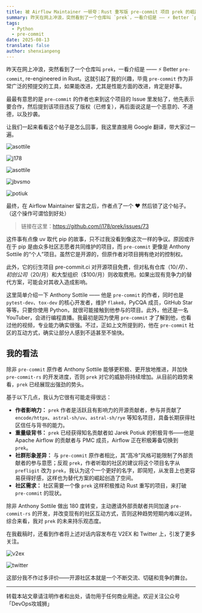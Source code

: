 ```yaml
---
title: 被 Airflow Maintainer 一顿夸：Rust 重写版 pre-commit 项目 prek 的崛起
summary: 昨天在网上冲浪，突然看到了一个仓库叫 `prek`，一看介绍是 —— ⚡ Better `pre-commit`, re-engineered in Rust。这就引起了我的兴趣，毕竟 `pre-commit` 作为非常广泛的预提交的工具，如果能改进，尤其是性能方面的改进，肯定是好事。
tags:
  - Python
  - pre-commit
date: 2025-08-13
translate: false
author: shenxianpeng
---
```


昨天在网上冲浪，突然看到了一个仓库叫 `prek`，一看介绍是 —— ⚡ Better `pre-commit`, re-engineered in Rust。这就引起了我的兴趣，毕竟 `pre-commit` 作为非常广泛的预提交的工具，如果能改进，尤其是性能方面的改进，肯定是好事。

最最有意思的是 `pre-commit` 的作者也来到这个项目的 Issue 里发帖了，他先表示要合作，然后提到该项目违反了版权（已修复），再后面说这是一个恶意的、不道德，以及抄袭。

让我们一起来看看这个帖子是怎么回事，我这里直接用 Google 翻译，带大家过一遍。

![asottile](comment-1.png)

![j178](comment-2.png)

![asottile](comment-3.png)

![jbvsmo](comment-4.png)

![potiuk](comment-5.png)

最终，在 Airflow Maintainer 留言之后，作者点了一个 ❤ 然后锁了这个帖子。（这个操作可谓恰到好处）

> 链接在这里：https://github.com/j178/prek/issues/73

这件事有点像 uv 取代 pip 的故事，只不过我没看到像这次一样的争议。原因或许在于 pip 是由众多社区志愿者共同维护的项目，而 `pre-commit` 更像是 Anthony Sottile 的“个人”项目。虽然它是开源的，但原作者对项目拥有绝对的控制权。

此外，它的衍生项目 pre-commit.ci 对开源项目免费，但对私有仓库（$10/月）、初创公司（$20/月）和大型组织（$100/月）则收取费用。如果出现有竞争力的替代方案，可能会对其收入造成影响。

这里简单介绍一下 Anthony Sottile —— 他是 `pre-commit` 的作者，同时也是 `pytest-dev`、`tox-dev` 的核心开发者，维护 `flake8`，PyCQA 成员，GitHub Star 等等。只要你使用 Python，就很可能接触到他参与的项目。此外，他还是一名 YouTuber，会进行编程直播。我最初是因为使用 `pre-commit` 才了解到他，也看过他的视频，专业能力确实很强。不过，正如上文所提到的，他在 `pre-commit` 社区的互动方式，确实让部分人感到不适甚至不愉快。

## 我的看法

除非 `pre-commit` 原作者 Anthony Sottile 能够更积极、更开放地推进，并加快 `pre-commit-rs` 的开发进度，否则 `prek` 对它的威胁将持续增加。从目前的趋势来看，`prek` 已经展现出强劲的势头。

基于以下几点，我认为它很有可能走得很远：

* **作者影响力：** `prek` 作者是活跃且有影响力的开源贡献者，参与并贡献了 `encode/httpx`、`astral-sh/uv`、`astral-sh/rye` 等知名项目，具备长期获得社区信任与背书的能力。
* **重量级背书：** `prek` 已经获得知名贡献者如 Jarek Potiuk 的积极背书——他是 Apache Airflow 的贡献者与 PMC 成员，Airflow 正在积极筹备切换到 `prek`。
* **社群形象差异：** 与 `pre-commit` 原作者相比，其“高冷”风格可能限制了外部贡献者的参与意愿；反观 `prek`，作者听取的社区的建议将这个项目名字从 `prefligit` 改为 `prek`，我认为这个一个更好的名字，即简短，从发音上也更容易获得好感，这样也为替代方案的崛起创造了空间。
* **社区需求：** 社区需要一个像 `prek` 这样积极推动 Rust 重写的项目，来打破 `pre-commit` 的现状。

除非 Anthony Sottile 做出 180 度转变，主动邀请外部贡献者共同加速 `pre-commit-rs` 的开发，并改变现有的社区互动方式，否则这种趋势短期内难以逆转。综合来看，我对 `prek` 的未来持乐观态度。

在我截稿时，还看到作者将上述对话内容发布在 V2EX 和 Twitter 上，引发了更多关注。

![v2ex](v2ex.png)

![twitter](x.png)

这部分我不作过多评价——开源社区本就是一个不断交流、切磋和竞争的舞台。

---

转载本站文章请注明作者和出处，请勿用于任何商业用途。欢迎关注公众号「DevOps攻城狮」
